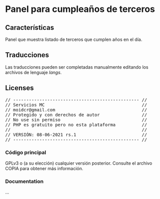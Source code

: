 # Panel para cumpleaños de terceros

## Características

Panel que muestra listado de terceros que cumplen años en el día.

<!--
![Screenshot birthdaysoc](img/screenshot_birthdaysoc.png?raw=true "BirthdaySoc"){imgmd}
-->


## Traducciones

Las traducciones pueden ser completadas manualmente editando los archivos de lenguaje *langs*.

<!--
This module contains also a sample configuration for Transifex, under the hidden directory [.tx](.tx), so it is possible to manage translation using this service.

For more informations, see the [translator's documentation](https://wiki.dolibarr.org/index.php/Translator_documentation).

There is a [Transifex project](https://transifex.com/projects/p/dolibarr-module-template) for this module.
-->

<!--

## Installation

### From the ZIP file and GUI interface

- If you get the module in a zip file (like when downloading it from the market place [Dolistore](https://www.dolistore.com)), go into
menu ```Home - Setup - Modules - Deploy external module``` and upload the zip file.

Note: If this screen tell you there is no custom directory, check your setup is correct:

- In your Dolibarr installation directory, edit the ```htdocs/conf/conf.php``` file and check that following lines are not commented:

    ```php
    //$dolibarr_main_url_root_alt ...
    //$dolibarr_main_document_root_alt ...
    ```

- Uncomment them if necessary (delete the leading ```//```) and assign a sensible value according to your Dolibarr installation

    For example :

    - UNIX:
        ```php
        $dolibarr_main_url_root_alt = '/custom';
        $dolibarr_main_document_root_alt = '/var/www/Dolibarr/htdocs/custom';
        ```

    - Windows:
        ```php
        $dolibarr_main_url_root_alt = '/custom';
        $dolibarr_main_document_root_alt = 'C:/My Web Sites/Dolibarr/htdocs/custom';
        ```

### From a GIT repository

- Clone the repository in ```$dolibarr_main_document_root_alt/birthdaysoc```

```sh
cd ....../custom
git clone git@github.com:gitlogin/birthdaysoc.git birthdaysoc
```

### <a name="final_steps"></a>Final steps

From your browser:

  - Log into Dolibarr as a super-administrator
  - Go to "Setup" -> "Modules"
  - You should now be able to find and enable the module

-->

## Licenses
<pre>
// ------------------------------------------------	//
// Servicios MC 									//
// moidcr@gmail.com 								//
// Protegido y con derechos de autor				//
// No use sin permiso								//
// PHP es gratuito pero no esta plataforma			//
//													//
// VERSIÓN: 08-06-2021 rs.1							//
// ------------------------------------------------	//
</pre>

### Código principal

GPLv3 o (a su elección) cualquier versión posterior. Consulte el archivo COPIA para obtener más información.

### Documentation

...
